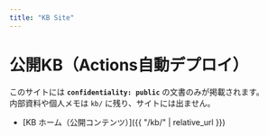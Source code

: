 ```yaml
---
title: "KB Site"
---
```


# 公開KB（Actions自動デプロイ）
このサイトには **`confidentiality: public`** の文書のみが掲載されます。  
内部資料や個人メモは `kb/` に残り、サイトには出ません。

- [KB ホーム（公開コンテンツ）]({{ "/kb/" | relative_url }})
